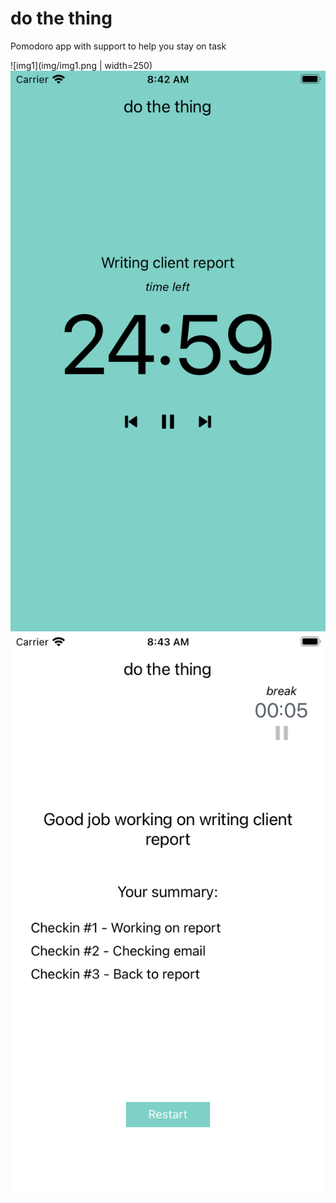 # do the thing
Pomodoro app with support to help you stay on task

![img1](img/img1.png | width=250)
![img2](img/img2.png)
![img3](img/img3.png)
